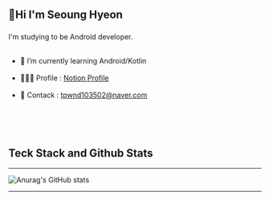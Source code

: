 ## 🤗Hi I'm Seoung Hyeon


### <div align="center">
  I'm studying to be Android developer.<br><br>
</div>

* 🌱 I’m currently learning Android/Kotlin<br><br>
* 🙋🏻‍♂️ Profile : [Notion Profile](https://melon-snake-63f.notion.site/Legend-ff23a9b65f6743dc8aef70e8cb852d2d)<br><br>
* 🌊 Contack : tpwnd103502@naver.com

<br>
<br>
<br>


## Teck Stack and Github Stats            
---


![Anurag's GitHub stats](https://github-readme-stats.vercel.app/api?username=kimq1005&show_icons=true&theme=dark)




---


<!---
kimq1005/kimq1005 is a ✨ special ✨ repository because its `README.md` (this file) appears on your GitHub profile.
You can click the Preview link to take a look at your changes.
--->
